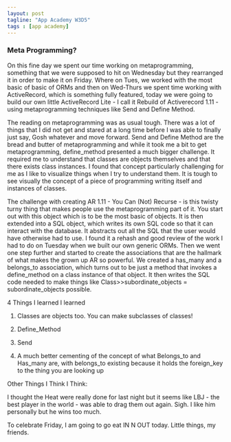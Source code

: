 ```yaml
---
layout: post
tagline: "App Academy W3D5"
tags : [app academy]
---
```



### Meta Programming?

On this fine day we spent our time working on metaprogramming, something that we were supposed to hit on Wednesday but they rearranged it in order to make it on Friday. Where on Tues, we worked with the most basic of basic of ORMs and then on Wed-Thurs we spent time working with ActiveRecord, which is something fully featured, today we were going to build our own little ActiveRecord Lite - I call it Rebuild of Activerecord 1.11 - using metaprogramming techniques like Send and Define Method.

The reading on metaprogramming was as usual tough. There was a lot of things that I did not get and stared at a long time before I was able to finally just say, Gosh whatever and move forward. Send and Define Method are the bread and butter of metaprogramming and while it took me a bit to get metaprogramming, define_method presented a much bigger challenge. It required me to understand that classes are objects themselves and that there exists class instances. I found that concept particularly challenging for me as I like to visualize things when I try to understand them. It is tough to see visually the concept of a piece of programming writing itself and instances of classes.

The challenge with creating AR 1.11 - You Can (Not) Recurse - is this twisty turny thing that makes people use the metaprogramming part of it. You start out with this object which is to be the most basic of objects. It is then extended into a SQL object, which writes its own SQL code so that it can interact with the database. It abstracts out all the SQL that the user would have otherwise had to use. I found it a rehash and good review of the work I had to do on Tuesday when we built our own generic ORMs. Then we went one step further and started to create the associations that are the hallmark of what makes the grown up AR so powerful. We created a has_many and a belongs_to association, which turns out to be just a method that invokes a define_method on a class instance of that object. It then writes the SQL code needed to make things like Class>>subordinate_objects = subordinate_objects possible.

4 Things I learned I learned

1) Classes are objects too. You can make subclasses of classes!

2) Define_Method

3) Send

4) A much better cementing of the concept of what Belongs_to and Has_many are, with belongs_to existing because it holds the foreign_key to the thing you are looking up

Other Things I Think I Think:

I thought the Heat were really done for last night but it seems like LBJ - the best player in the world - was able to drag them out again. Sigh. I like him personally but he wins too much.

To celebrate Friday, I am going to go eat IN N OUT today. Little things, my friends.